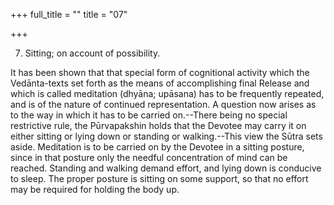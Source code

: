 +++
full_title = ""
title = "07"

+++


7. Sitting; on account of possibility.

It has been shown that that special form of cognitional activity which the Vedānta-texts set forth as the means of accomplishing final Release and which is called meditation (dhyāna; upāsana) has to be frequently repeated, and is of the nature of continued representation. A question now arises as to the way in which it has to be carried on.--There being no special restrictive rule, the Pūrvapakshin holds that the Devotee may carry it on either sitting or lying down or standing or walking.--This view the Sūtra sets aside. Meditation is to be carried on by the Devotee in a sitting posture, since in that posture only the needful concentration of mind can be reached. Standing and walking demand effort, and lying down is conducive to sleep. The proper posture is sitting on some support, so that no effort may be required for holding the body up.

